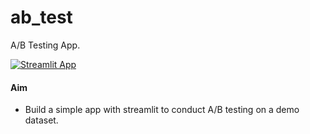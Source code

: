 # ab_test
A/B Testing App.

[![Streamlit App](https://static.streamlit.io/badges/streamlit_badge_black_white.svg)](https://share.streamlit.io/vivekmaj/ab_test/main/app.py)

#### Aim
+ Build a simple app with streamlit to conduct A/B testing on a demo dataset.
